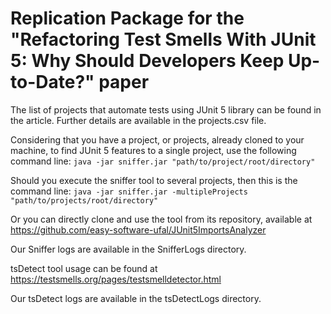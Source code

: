 # Replication Package for the "Refactoring Test Smells With JUnit 5: Why Should Developers Keep Up-to-Date?" paper

The list of projects that automate tests using JUnit 5 library can be found in the article. Further details are available in the projects.csv file.

Considering that you have a project, or projects, already cloned to your machine, to find JUnit 5 features to a single project, use the following command line:
```java -jar sniffer.jar "path/to/project/root/directory"```

Should you execute the sniffer tool to several projects, then this is the command line:
```java -jar sniffer.jar -multipleProjects "path/to/projects/root/directory"```

Or you can directly clone and use the tool from its repository, available at https://github.com/easy-software-ufal/JUnit5ImportsAnalyzer

Our Sniffer logs are available in the SnifferLogs directory.

tsDetect tool usage can be found at https://testsmells.org/pages/testsmelldetector.html

Our tsDetect logs are available in the tsDetectLogs directory.
